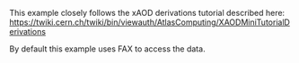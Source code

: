 This example closely follows the xAOD derivations tutorial described here:
https://twiki.cern.ch/twiki/bin/viewauth/AtlasComputing/XAODMiniTutorialDerivations

By default this example uses FAX to access the data.



